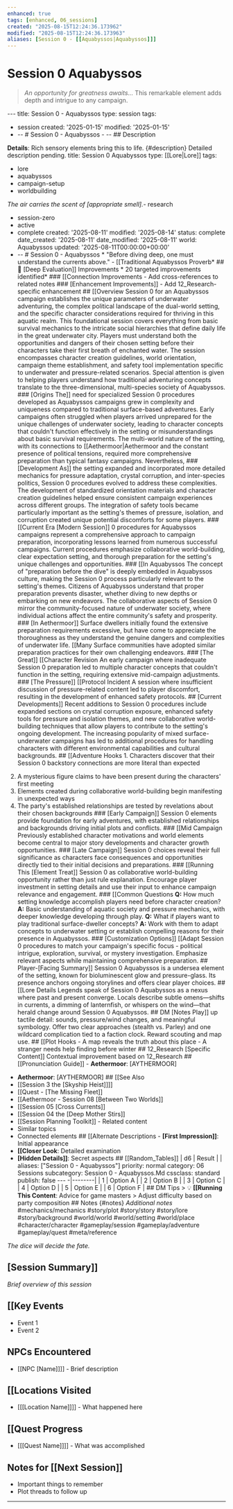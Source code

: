 ```yaml
---
enhanced: true
tags: [enhanced, 06_sessions]
created: "2025-08-15T12:24:36.173962"
modified: "2025-08-15T12:24:36.173963"
aliases: [Session 0 - [[Aquabyssos|Aquabyssos]]]
---
```


# Session 0   Aquabyssos

> *An opportunity for greatness awaits...* This remarkable element adds depth and intrigue to any campaign.

--- title: Session 0 - Aquabyssos
type: session
tags:
- session created: '2025-01-15'
modified: '2025-01-15'
- -- # Session 0 - Aquabyssos - -- ## Description

**Details**: Rich sensory elements bring this to life. {#description} Detailed description pending.
title: Session 0 Aquabyssos
type: [[Lore|Lore]]
tags:
- lore
- aquabyssos
- campaign-setup
- worldbuilding

*The air carries the scent of [appropriate smell].*- research
- session-zero
- active
- complete created: '2025-08-11'
modified: '2025-08-14'
status: complete
date_created: '2025-08-11'
date_modified: '2025-08-11'
world: Aquabyssos
updated: '2025-08-11T00:00:00+00:00'
- -- # Session 0 - Aquabyssos * "Before diving deep, one must understand the currents above." - [[Traditional Aquabyssos Proverb* ## 🔧 [Deep Evaluation]] Improvements * 20 targeted improvements identified* ### [[Connection Improvements - Add cross-references to related notes ### [Enhancement Improvements]] - Add 12_Research-specific enhancement ## [[Overview Session 0 for an Aquabyssos campaign establishes the unique parameters of underwater adventuring, the complex political landscape of the dual-world setting, and the specific character considerations required for thriving in this aquatic realm. This foundational session covers everything from basic survival mechanics to the intricate social hierarchies that define daily life in the great underwater city. Players must understand both the opportunities and dangers of their chosen setting before their characters take their first breath of enchanted water. The session encompasses character creation guidelines, world orientation, campaign theme establishment, and safety tool implementation specific to underwater and pressure-related scenarios. Special attention is given to helping players understand how traditional adventuring concepts translate to the three-dimensional, multi-species society of Aquabyssos. ### [Origins The]] need for specialized Session 0 procedures developed as Aquabyssos campaigns grew in complexity and uniqueness compared to traditional surface-based adventures. Early campaigns often struggled when players arrived unprepared for the unique challenges of underwater society, leading to character concepts that couldn't function effectively in the setting or misunderstandings about basic survival requirements. The multi-world nature of the setting, with its connections to [[Aethermoor|Aethermoor and the constant presence of political tensions, required more comprehensive preparation than typical fantasy campaigns. Nevertheless, ### [Development As]] the setting expanded and incorporated more detailed mechanics for pressure adaptation, crystal corruption, and inter-species politics, Session 0 procedures evolved to address these complexities. The development of standardized orientation materials and character creation guidelines helped ensure consistent campaign experiences across different groups. The integration of safety tools became particularly important as the setting's themes of pressure, isolation, and corruption created unique potential discomforts for some players. ### [[Current Era [Modern Session]] 0 procedures for Aquabyssos campaigns represent a comprehensive approach to campaign preparation, incorporating lessons learned from numerous successful campaigns. Current procedures emphasize collaborative world-building, clear expectation setting, and thorough preparation for the setting's unique challenges and opportunities. ### [[In Aquabyssos The concept of "preparation before the dive" is deeply embedded in Aquabyssos culture, making the Session 0 process particularly relevant to the setting's themes. Citizens of Aquabyssos understand that proper preparation prevents disaster, whether diving to new depths or embarking on new endeavors. The collaborative aspects of Session 0 mirror the community-focused nature of underwater society, where individual actions affect the entire community's safety and prosperity. ### [In Aethermoor]] Surface dwellers initially found the extensive preparation requirements excessive, but have come to appreciate the thoroughness as they understand the genuine dangers and complexities of underwater life. [[Many Surface communities have adopted similar preparation practices for their own challenging endeavors. ### [The Great]] [[Character Revision An early campaign where inadequate Session 0 preparation led to multiple character concepts that couldn't function in the setting, requiring extensive mid-campaign adjustments. ### [The Pressure]] [[Protocol Incident A session where insufficient discussion of pressure-related content led to player discomfort, resulting in the development of enhanced safety protocols. ## [Current Developments]] Recent additions to Session 0 procedures include expanded sections on crystal corruption exposure, enhanced safety tools for pressure and isolation themes, and new collaborative world-building techniques that allow players to contribute to the setting's ongoing development. The increasing popularity of mixed surface-underwater campaigns has led to additional procedures for handling characters with different environmental capabilities and cultural backgrounds. ## [[Adventure Hooks 1. Characters discover that their Session 0 backstory connections are more literal than expected
2. A mysterious figure claims to have been present during the characters' first meeting
3. Elements created during collaborative world-building begin manifesting in unexpected ways
4. The party's established relationships are tested by revelations about their chosen backgrounds ### [Early Campaign]] Session 0 elements provide foundation for early adventures, with established relationships and backgrounds driving initial plots and conflicts. ### [[Mid Campaign Previously established character motivations and world elements become central to major story developments and character growth opportunities. ### [Late Campaign]] Session 0 choices reveal their full significance as characters face consequences and opportunities directly tied to their initial decisions and preparations. ### [[Running This [Element Treat]] Session 0 as collaborative world-building opportunity rather than just rule explanation. Encourage player investment in setting details and use their input to enhance campaign relevance and engagement. ### [[Common Questions **Q:** How much setting knowledge accomplish players need before character creation?
**A:** Basic understanding of aquatic society and pressure mechanics, with deeper knowledge developing through play. **Q:** What if players want to play traditional surface-dweller concepts?
**A:** Work with them to adapt concepts to underwater setting or establish compelling reasons for their presence in Aquabyssos. ### [Customization Options]] [[Adapt Session 0 procedures to match your campaign's specific focus - political intrigue, exploration, survival, or mystery investigation. Emphasize relevant aspects while maintaining comprehensive preparation. ## Player-[Facing Summary]] Session 0 Aquabyssos is a undersea element of the setting, known for bioluminescent glow and pressure-glass. Its presence anchors ongoing storylines and offers clear player choices. ## [[Lore Details Legends speak of Session 0 Aquabyssos as a nexus where past and present converge. Locals describe subtle omens—shifts in currents, a dimming of lanternfish, or whispers on the wind—that herald change around Session 0 Aquabyssos. ## DM [Notes Play]] up tactile detail: sounds, pressure/wind changes, and meaningful symbology. Offer two clear approaches (stealth vs. Parley) and one wildcard complication tied to a faction clock. Reward scouting and map use. ## [[Plot Hooks - A map reveals the truth about this place - A stranger needs help finding before winter ## 12_Research [Specific Content]] Contextual improvement based on 12_Research ## [[Pronunciation Guide]] - **Aethermoor**: [AYTHERMOOR]
- **Aethermoor**: [AYTHERMOOR] ## [[See Also
- [[Session 3 the [Skyship Heist]]]]
- [[Quest - [The Missing Fleet]]
- [[Aethermoor - Session 08 [Between Two Worlds]]
- [[Session 05 [Cross Currents]]
- [[Session 04 the [Deep Mother Stirs]]
- [[Session Planning Toolkit]] - Related content
- Similar topics
- Connected elements ## [[Alternate Descriptions - **[First Impression]]**: Initial appearance
- **[[Closer Look**: Detailed examination
- **[Hidden Details]]**: Secret aspects ## [[Random_Tables]] | d6 | Result |
| aliases: ["Session 0 - Aquabyssos"]
priority: normal
category: 06 Sessions
subcategory: Session 0 - Aquabyssos.Md
cssclass: standard
publish: false --- -|--------|
| 1 | Option A |
| 2 | Option B |
| 3 | Option C |
| 4 | Option D |
| 5 | Option E |
| 6 | Option F | ## DM Tips > 💡 **[[Running This Content**: Advice for game masters > Adjust difficulty based on party composition ## Notes {#notes} *Additional notes* #mechanics/mechanics
#story/plot
#story/story
#story/lore
#story/background
#world/world
#world/setting
#world/place
#character/character
#gameplay/session
#gameplay/adventure
#gameplay/quest
#meta/reference

*The dice will decide the fate.*
## [Session Summary]]
*Brief overview of this session*

## [[Key Events
- Event 1
- Event 2

## NPCs Encountered
- [[NPC [Name]]]] - Brief description

## [[Locations Visited
- [[[Location Name]]]] - What happened here

## [[Quest Progress
- [[[Quest Name]]]] - What was accomplished

## Notes for [[Next Session]]
- Important things to remember
- Plot threads to follow up

---
